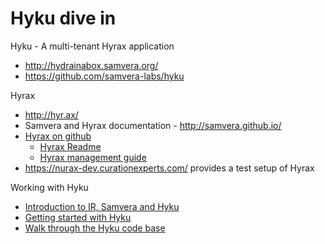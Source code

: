 # Hyku dive in

Hyku - A multi-tenant Hyrax application
 * http://hydrainabox.samvera.org/
 * https://github.com/samvera-labs/hyku

Hyrax
 * http://hyr.ax/
 * Samvera and Hyrax documentation - http://samvera.github.io/
 * [Hyrax on github](https://github.com/samvera/hyrax/)
    * [Hyrax Readme](https://github.com/samvera/hyrax/blob/master/README.md)
    * [Hyrax management guide](https://github.com/samvera/hyrax/wiki/Hyrax-Management-Guide)
 * https://nurax-dev.curationexperts.com/ provides a test setup of Hyrax

Working with Hyku
 * [Introduction to IR, Samvera and Hyku](https://github.com/CottageLabs/hyku_dive_in/blob/master/presentations/introduction.pdf)
 * [Getting started with Hyku](https://github.com/CottageLabs/hyku_dive_in/wiki/Getting-started-with-Hyku)
 * [Walk through the Hyku code base](https://github.com/CottageLabs/hyku_dive_in/wiki/Walk-through-Hyku-code-base)

